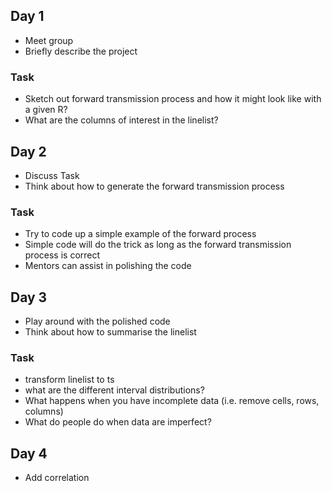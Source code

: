 ## Day 1
- Meet group 
- Briefly describe the project 

### Task
- Sketch out forward transmission process and how it might look like with a given R?
- What are the columns of interest in the linelist? 

## Day 2 
- Discuss Task
- Think about how to generate the forward transmission process

### Task
- Try to code up a simple example of the forward process
- Simple code will do the trick as long as the forward transmission process is correct
- Mentors can assist in polishing the code 

## Day 3 
- Play around with the polished code 
- Think about how to summarise the linelist

### Task 
- transform linelist to ts
- what are the different interval distributions?
- What happens when you have incomplete data (i.e. remove cells, rows, columns)
- What do people do when data are imperfect? 

## Day 4
- Add correlation

